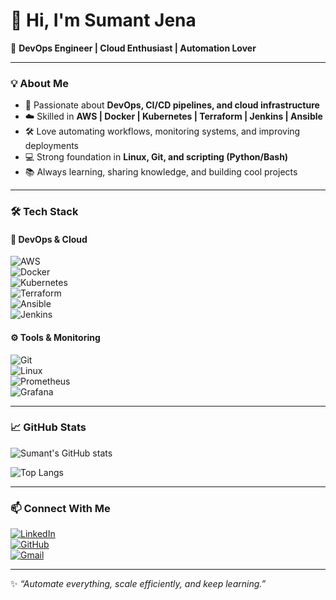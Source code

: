 # 👋 Hi, I'm Sumant Jena  

🚀 **DevOps Engineer | Cloud Enthusiast | Automation Lover**  

---

### 💡 About Me  
- 🔧 Passionate about **DevOps, CI/CD pipelines, and cloud infrastructure**  
- ☁️ Skilled in **AWS | Docker | Kubernetes | Terraform | Jenkins | Ansible**  
- 🛠️ Love automating workflows, monitoring systems, and improving deployments  
- 💻 Strong foundation in **Linux, Git, and scripting (Python/Bash)**  
- 📚 Always learning, sharing knowledge, and building cool projects  

---

### 🛠️ Tech Stack  

#### 🚀 DevOps & Cloud
![AWS](https://img.shields.io/badge/AWS-FF9900?style=flat-square&logo=amazonaws&logoColor=white)  
![Docker](https://img.shields.io/badge/Docker-2496ED?style=flat-square&logo=docker&logoColor=white)  
![Kubernetes](https://img.shields.io/badge/Kubernetes-326CE5?style=flat-square&logo=kubernetes&logoColor=white)  
![Terraform](https://img.shields.io/badge/Terraform-7B42BC?style=flat-square&logo=terraform&logoColor=white)  
![Ansible](https://img.shields.io/badge/Ansible-EE0000?style=flat-square&logo=ansible&logoColor=white)  
![Jenkins](https://img.shields.io/badge/Jenkins-D24939?style=flat-square&logo=jenkins&logoColor=white)  

#### ⚙️ Tools & Monitoring
![Git](https://img.shields.io/badge/Git-F05032?style=flat-square&logo=git&logoColor=white)  
![Linux](https://img.shields.io/badge/Linux-FCC624?style=flat-square&logo=linux&logoColor=black)  
![Prometheus](https://img.shields.io/badge/Prometheus-E6522C?style=flat-square&logo=prometheus&logoColor=white)  
![Grafana](https://img.shields.io/badge/Grafana-F46800?style=flat-square&logo=grafana&logoColor=white)  

---

### 📈 GitHub Stats  

![Sumant's GitHub stats](https://github-readme-stats.vercel.app/api?username=sumantjena05-crypto&show_icons=true&theme=tokyonight)  

![Top Langs](https://github-readme-stats.vercel.app/api/top-langs/?username=sumantjena05-crypto&layout=compact&theme=tokyonight)  

---

### 📫 Connect With Me  

[![LinkedIn](https://img.shields.io/badge/LinkedIn-0077B5?style=flat-square&logo=linkedin&logoColor=white)](https://www.linkedin.com/)  
[![GitHub](https://img.shields.io/badge/GitHub-181717?style=flat-square&logo=github&logoColor=white)](https://github.com/sumantjena05-crypto)  
[![Gmail](https://img.shields.io/badge/Gmail-D14836?style=flat-square&logo=gmail&logoColor=white)](mailto:yourmail@gmail.com)  

---
✨ _“Automate everything, scale efficiently, and keep learning.”_  
